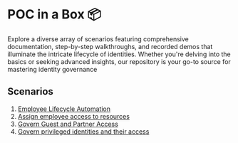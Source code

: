 # POC in a Box 📦
Explore a diverse array of scenarios featuring comprehensive documentation, step-by-step walkthroughs, and recorded demos that illuminate the intricate lifecycle of identities. Whether you're delving into the basics or seeking advanced insights, our repository is your go-to source for mastering identity governance

## Scenarios

1. [Employee Lifecycle Automation](./01-Employee_Lifecycle_Automation/EmployeeLifecycle.md)
2. [Assign employee access to resources](./02-Assign_employee_access_to_resources/AssignEmployeeAccess.md)
3. [Govern Guest and Partner Access](./03-Govern_Guest_and_Partner_Access/GovernGuestsPartnerAccess.md)
4. [Govern privileged identities and their access](./04-Govern_Privileged_Identities/GovernprivilegedIdentities.md)
